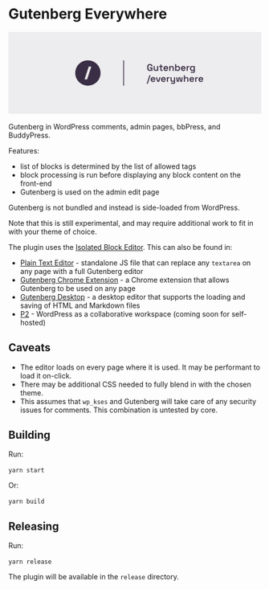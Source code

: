 # Gutenberg Everywhere

<img width="1280" alt="110600033-c625d880-8183-11eb-9609-70ab7390c0d9" src="/resources/banner-1544x500.png">

Gutenberg in WordPress comments, admin pages, bbPress, and BuddyPress.

Features:

- list of blocks is determined by the list of allowed tags
- block processing is run before displaying any block content on the front-end
- Gutenberg is used on the admin edit page

Gutenberg is not bundled and instead is side-loaded from WordPress.

Note that this is still experimental, and may require additional work to fit in with your theme of choice.

The plugin uses the [Isolated Block Editor](https://github.com/Automattic/isolated-block-editor/). This can also be found in:

- [Plain Text Editor](https://github.com/Automattic/isolated-block-editor/src/browser/README.md) - standalone JS file that can replace any `textarea` on any page with a full Gutenberg editor
- [Gutenberg Chrome Extension](https://github.com/Automattic/gutenberg-everywhere-chrome/) - a Chrome extension that allows Gutenberg to be used on any page
- [Gutenberg Desktop](https://github.com/Automattic/gutenberg-desktop/) - a desktop editor that supports the loading and saving of HTML and Markdown files
- [P2](https://wordpress.com/p2/) - WordPress as a collaborative workspace (coming soon for self-hosted)

## Caveats

- The editor loads on every page where it is used. It may be performant to load it on-click.
- There may be additional CSS needed to fully blend in with the chosen theme.
- This assumes that `wp_kses` and Gutenberg will take care of any security issues for comments. This combination is untested by core.

## Building

Run:

`yarn start`

Or:

`yarn build`

## Releasing

Run:

`yarn release`

The plugin will be available in the `release` directory.
